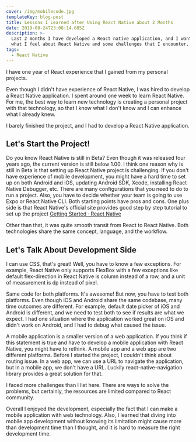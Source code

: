 ```yaml
---
cover: /img/mobilecode.jpg
templateKey: blog-post
title: Lessons I Learned after Using React Native about 2 Months
date: 2019-08-24T23:08:14.685Z
description: >-
  Last 2 months I have developed a React native application, and I want to share
  what I feel about React Native and some challenges that I encounter.
tags:
  - React Native
---
```

I have one year of React experience that I gained from my personal projects.

Even though I didn't have experience of React Native, I was hired to develop a React Native application. I spent around one week to learn React Native. For me, the best way to learn new technology is creating a personal project with that technology, so that I know what I don't know and I can enhance what I already knew.  

I barely finished the project, and I had to develop a React Native application.

## Let's Start the Project!

Do you know React Native is still in Beta? Even though it was released four years ago, the current version is still below 1.00. 
I think one reason why is still in Beta is that setting up React Native project is challenging. If you don't have experience of mobile development, you might have a hard time to set up on both Android and iOS, updating Android SDK, Xcode, installing React Native Debugger, etc. There are many configurations that you need to do to run a project. Also, you have to decide whether your team is going to use Expo or React Native CLI. Both starting points have pros and cons. One plus side is that React Native's official site provides good step by step tutorial to set up the project 
[Getting Started · React Native](https://facebook.github.io/react-native/docs/getting-started)

Other than that, it was quite smooth transit from React to React Native. Both technologies share the same concept, language, and the workflow.

## Let's Talk About Development Side
I can use CSS, that's great! Well, you have to know a few exceptions. For example, React Native only supports FlexBox with a few exceptions like default flex-direction in React Native is column instead of a row, and a unit of measurement is dp instead of pixel. 

Same code for both platforms. It's awesome! But now, you have to test both platforms. Even though iOS and Android share the same codebase, many time outcomes are different. For example, default date picker of iOS and Android is different, and we need to test both to see if results are what we expect. I had one situation where the application worked great on iOS and didn't work on Android, and I had to debug what caused the issue. 

A mobile application is a smaller version of a web application. 
If you think if this statement is true and have to develop a mobile application with React Native, you might have to rethink. A mobile app and a web app are two different platforms. Before I started the project, I couldn't think about routing issue. In a web app, we can use a URL to navigate the application, but in a mobile app, we don't have a URL. Luckily react-native-navigation library provides a great solution for that. 

I faced more challenges than I list here. There are ways to solve the problems, but certainly, the resources are limited compared to React community. 

Overall I enjoyed the development, especially the fact that I can make a mobile application with web technology. Also, I learned that diving into mobile app development without knowing its limitation might cause more than development time than I thought, and it is hard to measure the right development time.  
 


